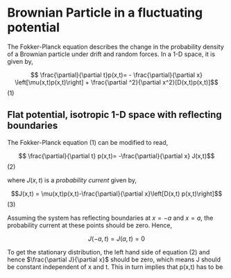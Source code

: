# Brownian Particle in a fluctuating potential
The Fokker-Planck equation describes the change in the probability density of a Brownian particle under drift and random forces. In a 1-D space, it is given by,

$$ \frac{\partial}{\partial t}p(x,t)= - \frac{\partial}{\partial x} \left[\mu(x,t)p(x,t)\right] + \frac{\partial ^2}{\partial x^2}[D(x,t)p(x,t)]$$ (1)

## Flat potential, isotropic 1-D space with reflecting boundaries

The Fokker-Planck equation (1) can be modified to read,

$$ \frac{\partial}{\partial t} p(x,t)= -\frac{\partial}{\partial x} J(x,t)$$ (2)

where $J(x,t)$ is a _probability current_ given by,

$$J(x,t) = \mu(x,t)p(x,t)-\frac{\partial}{\partial x}\left[D(x,t) p(x,t)\right]$$ (3)

Assuming the system has reflecting boundaries at $x=-a$ and $x=a$, the probability current at these points should be zero. Hence,

$$ J(-a,t)=J(a,t)=0$$ 

To get the stationary distribution, the left hand side of equation (2) and hence $\frac{\partial J}{\partial x}$ should be zero, which means J should be constant independent of x and t. This in turn implies that p(x,t) has to be